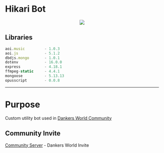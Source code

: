 # Hikari Bot

<center><img src="https://media.discordapp.net/attachments/843534604945850459/987611759386984518/Cheers_3.png" /></center>


## Libraries
```js
aoi.music         - 1.0.3
aoi.js            - 5.1.2
dbdjs.mongo       - 1.0.1
dotenv            - 16.0.0
express           - 4.18.1
ffmpeg-static     - 4.4.1
mongoose          - 5.13.13
opusscript        - 0.0.8
```
---
# Purpose
Custom utility bot used in <a href="https://discord.gg/dworld">Dankers World Community</a>
## Community Invite

[Community Server](https://discord.gg/dworld) - Dankers World Invite